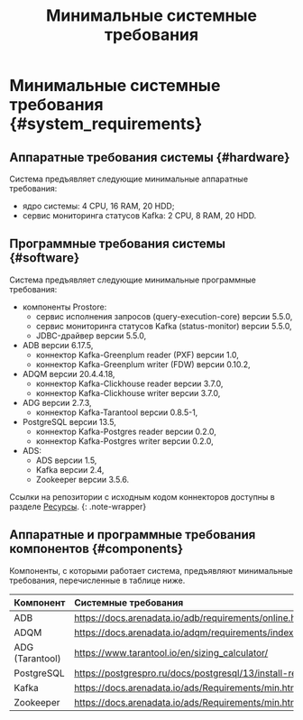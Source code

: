 ﻿---
layout: default
title: Минимальные системные требования
nav_order: 1
parent: Эксплуатация
has_children: false
has_toc: false
---

# Минимальные системные требования {#system_requirements}

## Аппаратные требования системы {#hardware}

Система предъявляет следующие минимальные аппаратные требования:
* ядро системы: 4 CPU, 16 RAM, 20 HDD;
* сервис мониторинга статусов Kafka: 2 CPU, 8 RAM, 20 HDD.

## Программные требования системы {#software}
Система предъявляет следующие минимальные программные требования:
* компоненты Prostore:
  * сервис исполнения запросов (query-execution-core) версии 5.5.0,
  * сервис мониторинга статусов Kafka (status-monitor) версии 5.5.0,
  * JDBC-драйвер версии 5.5.0, 
* ADB версии 6.17.5,
  * коннектор Kafka-Greenplum reader (PXF) версии 1.0,
  * коннектор Kafka-Greenplum writer (FDW) версии 0.10.2,
* ADQM версии 20.4.4.18,
  * коннектор Kafka-Clickhouse reader версии 3.7.0,
  * коннектор Kafka-Clickhouse writer версии 3.7.0,
* ADG версии 2.7.3,
  * коннектор Kafka-Tarantool версии 0.8.5-1,
* PostgreSQL версии 13.5,
  * коннектор Kafka-Postgres reader версии 0.2.0,
  * коннектор Kafka-Postgres writer версии 0.2.0,
* ADS:
  * ADS версии 1.5,
  * Kafka версии 2.4,
  * Zookeeper версии 3.5.6.

Ссылки на репозитории с исходным кодом коннекторов доступны в разделе [Ресурсы](../../resources/resources.md).
{: .note-wrapper}

## Аппаратные и программные требования компонентов {#components}

Компоненты, с которыми работает система, предъявляют минимальные требования, перечисленные 
в таблице ниже.

| Компонент | Системные требования
|:-|:-
| ADB | <https://docs.arenadata.io/adb/requirements/online.html#id2>
| ADQM | <https://docs.arenadata.io/adqm/requirements/index.html#clickhouse>
| ADG (Tarantool) | <https://www.tarantool.io/en/sizing_calculator/>
| PostgreSQL | <https://postgrespro.ru/docs/postgresql/13/install-requirements>
| Kafka | <https://docs.arenadata.io/ads/Requirements/min.html>
| Zookeeper | <https://docs.arenadata.io/ads/Requirements/min.html>